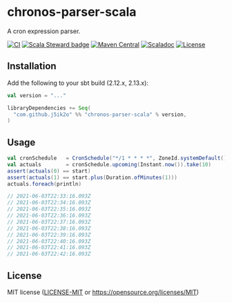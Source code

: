 # chronos-parser-scala

A cron expression parser.

[![CI](https://github.com/j5ik2o/chronos-parser-scala/workflows/CI/badge.svg)](https://github.com/j5ik2o/chronos-parser-scala/actions?query=workflow%3ACI)
[![Scala Steward badge](https://img.shields.io/badge/Scala_Steward-helping-blue.svg?style=flat&logo=data:image/png;base64,iVBORw0KGgoAAAANSUhEUgAAAA4AAAAQCAMAAAARSr4IAAAAVFBMVEUAAACHjojlOy5NWlrKzcYRKjGFjIbp293YycuLa3pYY2LSqql4f3pCUFTgSjNodYRmcXUsPD/NTTbjRS+2jomhgnzNc223cGvZS0HaSD0XLjbaSjElhIr+AAAAAXRSTlMAQObYZgAAAHlJREFUCNdNyosOwyAIhWHAQS1Vt7a77/3fcxxdmv0xwmckutAR1nkm4ggbyEcg/wWmlGLDAA3oL50xi6fk5ffZ3E2E3QfZDCcCN2YtbEWZt+Drc6u6rlqv7Uk0LdKqqr5rk2UCRXOk0vmQKGfc94nOJyQjouF9H/wCc9gECEYfONoAAAAASUVORK5CYII=)](https://scala-steward.org)
[![Maven Central](https://maven-badges.herokuapp.com/maven-central/com.github.j5ik2o/chronos-parser-scala_2.13/badge.svg)](https://maven-badges.herokuapp.com/maven-central/com.github.j5ik2o/chronos-parser-scala_2.13)
[![Scaladoc](http://javadoc-badge.appspot.com/com.github.j5ik2o/chronos-parser-scala_2.13.svg?label=scaladoc)](http://javadoc-badge.appspot.com/com.github.j5ik2o/chronos-parser-scala_2.13/com/github/j5ik2o/cron/index.html?javadocio=true)
[![License](https://img.shields.io/badge/License-MIT-blue.svg)](https://opensource.org/licenses/MIT)

## Installation

Add the following to your sbt build (2.12.x, 2.13.x):

```scala
val version = "..."

libraryDependencies += Seq(
  "com.github.j5ik2o" %% "chronos-parser-scala" % version,
)
```

## Usage

```scala
val cronSchedule   = CronSchedule("*/1 * * * *", ZoneId.systemDefault())
val actuals        = cronSchedule.upcoming(Instant.now()).take(10)
assert(actuals(0) == start)
assert(actuals(1) == start.plus(Duration.ofMinutes(1)))
actuals.foreach(println)

// 2021-06-03T22:33:16.093Z
// 2021-06-03T22:34:16.093Z
// 2021-06-03T22:35:16.093Z
// 2021-06-03T22:36:16.093Z
// 2021-06-03T22:37:16.093Z
// 2021-06-03T22:38:16.093Z
// 2021-06-03T22:39:16.093Z
// 2021-06-03T22:40:16.093Z
// 2021-06-03T22:41:16.093Z
// 2021-06-03T22:42:16.093Z
```

## License

MIT license ([LICENSE-MIT](LICENSE-MIT) or https://opensource.org/licenses/MIT)
